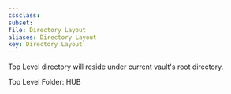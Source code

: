 ```yaml
---
cssclass:
subset:
file: Directory Layout
aliases: Directory Layout
key: Directory Layout
---
```

Top Level directory will reside under current vault's root directory.

Top Level Folder: HUB